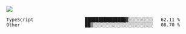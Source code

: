 ![](https://github-profile-summary-cards.vercel.app/api/cards/profile-details?username=igtm&theme=dracula)
<!--START_SECTION:waka-->

```text
TypeScript                   ███████████████▓░░░░░░░░░   62.11 %
Other                        ██▒░░░░░░░░░░░░░░░░░░░░░░   08.70 %
```

<!--END_SECTION:waka-->
